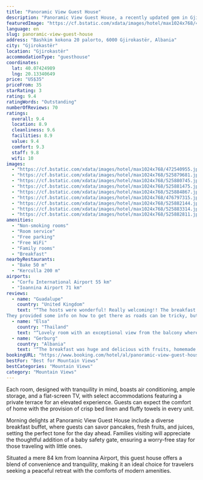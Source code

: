 ```yaml
---
title: "Panoramic View Guest House"
description: "Panoramic View Guest House, a recently updated gem in Gjirokastër, stands out for its serene garden, soundproofed comfort, and complimentary WiFi, all within a stone's throw of the enchanting Zaravina Lake."
featuredImage: "https://cf.bstatic.com/xdata/images/hotel/max1024x768/472540955.jpg?k=65c5873c645bf6bf78b4976ced03d33a35e14270fb1fdc496ae90a1bcdd06dd7&o=&hp=1"
language: en
slug: panoramic-view-guest-house
address: "Bashkim kokona 20 palorto, 6000 Gjirokastër, Albania"
city: "Gjirokastër"
location: "Gjirokastër"
accommodationType: "guesthouse"
coordinates:
  lat: 40.07424989
  lng: 20.13340649
price: "US$35"
priceFrom: 35
starRating: 3
rating: 9.4
ratingWords: "Outstanding"
numberOfReviews: 70
ratings:
  overall: 9.4
  location: 8.9
  cleanliness: 9.6
  facilities: 8.9
  value: 9.4
  comfort: 9.3
  staff: 9.8
  wifi: 10
images:
  - "https://cf.bstatic.com/xdata/images/hotel/max1024x768/472540955.jpg?k=65c5873c645bf6bf78b4976ced03d33a35e14270fb1fdc496ae90a1bcdd06dd7&o=&hp=1"
  - "https://cf.bstatic.com/xdata/images/hotel/max1024x768/525879681.jpg?k=4909188c84e5f71173295b26ff5a5324704bb3f462a9a9234dab72fe640dbab3&o=&hp=1"
  - "https://cf.bstatic.com/xdata/images/hotel/max1024x768/525880745.jpg?k=efa04474f2564180b7085d5c338d83c9e4bdcb226b353a6d008e4594a69da3d1&o=&hp=1"
  - "https://cf.bstatic.com/xdata/images/hotel/max1024x768/525881475.jpg?k=2235a2e2c09d689dc16dcd762e76efd5d686324081fca03a4ccd8f9383e4d1b3&o=&hp=1"
  - "https://cf.bstatic.com/xdata/images/hotel/max1024x768/525884867.jpg?k=c2bd3c3e648ba561a856519a87a12353c649b86ac88fdd3e389f4f51b67daca1&o=&hp=1"
  - "https://cf.bstatic.com/xdata/images/hotel/max1024x768/476797315.jpg?k=198b6cee4d20c9aef26c418511855b4eb379fce6af01d6a3b1ad2d37db5e2f31&o=&hp=1"
  - "https://cf.bstatic.com/xdata/images/hotel/max1024x768/525882144.jpg?k=dab329159549834fc04ebdcdfd6560b3370408a286aa3e8f4ad225bf6cc11fec&o=&hp=1"
  - "https://cf.bstatic.com/xdata/images/hotel/max1024x768/525883314.jpg?k=298b08074c8d84c1b7bdb77d7a2885a36c2e38694a650e754bc4bb87dc2c6496&o=&hp=1"
  - "https://cf.bstatic.com/xdata/images/hotel/max1024x768/525882811.jpg?k=4b8725053164428eefb973aefdd8473ad27b1ecb5b366b2b503e61f171758ca9&o=&hp=1"
amenities:
  - "Non-smoking rooms"
  - "Room service"
  - "Free parking"
  - "Free WiFi"
  - "Family rooms"
  - "Breakfast"
nearbyRestaurants:
  - "Bake 50 m"
  - "Kerculla 200 m"
airports:
  - "Corfu International Airport 55 km"
  - "Ioannina Airport 71 km"
reviews:
  - name: "Guadalupe"
    country: "United Kingdom"
    text: "“The hosts were wonderful! Really welcoming!! The breakfast was espectacular , and obviously the views! Really nice a cosy place to stay!
They provided some info on how to get there as roads can be tricky, but once you are there , is totally worth...”"
  - name: "Elsa"
    country: "Thailand"
    text: "“Lovely room with an exceptional view from the balcony where breakfast is served. With such a fantastic view, you have to be high up! Roads a little scary, but expected! Staff friendly and kind.”"
  - name: "Gerburg"
    country: "Albania"
    text: "“The breakfast was huge and delicious with fruits, homemade jam etc., coffee”"
bookingURL: "https://www.booking.com/hotel/al/panoramic-view-guest-house.en-gb.html?aid=8035640"
bestFor: "Best for Mountain Views"
bestCategories: "Mountain Views"
category: "Mountain Views"
---
```


Each room, designed with tranquility in mind, boasts air conditioning, ample storage, and a flat-screen TV, with select accommodations featuring a private terrace for an elevated experience. Guests can expect the comfort of home with the provision of crisp bed linen and fluffy towels in every unit.

Morning delights at Panoramic View Guest House include a diverse breakfast buffet, where guests can savor pancakes, fresh fruits, and juices, setting the perfect tone for the day ahead. Families visiting will appreciate the thoughtful addition of a baby safety gate, ensuring a worry-free stay for those traveling with little ones.

Situated a mere 84 km from Ioannina Airport, this guest house offers a blend of convenience and tranquility, making it an ideal choice for travelers seeking a peaceful retreat with the comforts of modern amenities.